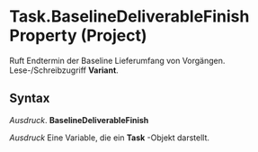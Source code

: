 
# Task.BaselineDeliverableFinish Property (Project)

Ruft Endtermin der Baseline Lieferumfang von Vorgängen. Lese-/Schreibzugriff  **Variant**.


## Syntax

 _Ausdruck_. **BaselineDeliverableFinish**

 _Ausdruck_ Eine Variable, die ein **Task** -Objekt darstellt.

